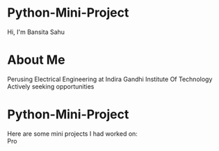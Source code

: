 # Python-Mini-Project
Hi, I'm Bansita Sahu
# About Me
Perusing Electrical Engineering at Indira Gandhi Institute Of Technology
<br>
Actively seeking opportunities
# Python-Mini-Project
Here are some mini projects I had worked on:
<br>
Pro
